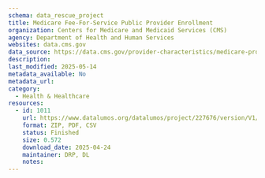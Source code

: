 ```yaml
---
schema: data_rescue_project 
title: Medicare Fee-For-Service Public Provider Enrollment
organization: Centers for Medicare and Medicaid Services (CMS)
agency: Department of Health and Human Services
websites: data.cms.gov
data_source: https://data.cms.gov/provider-characteristics/medicare-provider-supplier-enrollment/medicare-fee-for-service-public-provider-enrollment
description: 
last_modified: 2025-05-14
metadata_available: No
metadata_url: 
category:
  - Health & Healthcare 
resources:
  - id: 1011
    url: https://www.datalumos.org/datalumos/project/227676/version/V1/view
    format: ZIP, PDF, CSV
    status: Finished
    size: 0.572
    download_date: 2025-04-24
    maintainer: DRP, DL
    notes: 
---
```

